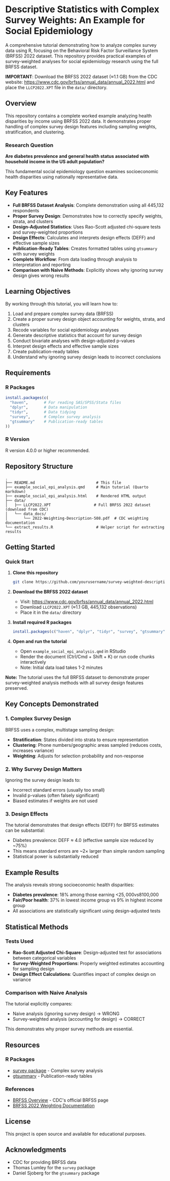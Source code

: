 # Descriptive Statistics with Complex Survey Weights: An Example for Social Epidemiology

A comprehensive tutorial demonstrating how to analyze complex survey data using R, focusing on the Behavioral Risk Factor Surveillance System (BRFSS) 2022 dataset. This repository provides practical examples of survey-weighted analyses for social epidemiology research using the full BRFSS dataset.

**IMPORTANT**: Download the BRFSS 2022 dataset (≈1.1 GB) from the CDC website: https://www.cdc.gov/brfss/annual_data/annual_2022.html and place the `LLCP2022.XPT` file in the `data/` directory.

## Overview

This repository contains a complete worked example analyzing health disparities by income using BRFSS 2022 data. It demonstrates proper handling of complex survey design features including sampling weights, stratification, and clustering.

### Research Question

**Are diabetes prevalence and general health status associated with household income in the US adult population?**

This fundamental social epidemiology question examines socioeconomic health disparities using nationally representative data.

## Key Features

- **Full BRFSS Dataset Analysis**: Complete demonstration using all 445,132 respondents
- **Proper Survey Design**: Demonstrates how to correctly specify weights, strata, and clusters
- **Design-Adjusted Statistics**: Uses Rao-Scott adjusted chi-square tests and survey-weighted proportions
- **Design Effects**: Calculates and interprets design effects (DEFF) and effective sample sizes
- **Publication-Ready Tables**: Creates formatted tables using `gtsummary` with survey weights
- **Complete Workflow**: From data loading through analysis to interpretation and reporting
- **Comparison with Naive Methods**: Explicitly shows why ignoring survey design gives wrong results

## Learning Objectives

By working through this tutorial, you will learn how to:

1. Load and prepare complex survey data (BRFSS)
2. Create a proper survey design object accounting for weights, strata, and clusters
3. Recode variables for social epidemiology analyses
4. Generate descriptive statistics that account for survey design
5. Conduct bivariate analyses with design-adjusted p-values
6. Interpret design effects and effective sample sizes
7. Create publication-ready tables
8. Understand why ignoring survey design leads to incorrect conclusions

## Requirements

### R Packages

```r
install.packages(c(
  "haven",       # For reading SAS/SPSS/Stata files
  "dplyr",       # Data manipulation
  "tidyr",       # Data tidying
  "survey",      # Complex survey analysis
  "gtsummary"    # Publication-ready tables
))
```

### R Version

R version 4.0.0 or higher recommended.

## Repository Structure

```
.
├── README.md                           # This file
├── example_social_epi_analysis.qmd     # Main tutorial (Quarto markdown)
├── example_social_epi_analysis.html    # Rendered HTML output
├── data/
│   ├── LLCP2022.XPT                   # Full BRFSS 2022 dataset (download from CDC)
│   └── data_docs/
│       └── 2022-Weighting-Description-508.pdf  # CDC weighting documentation
└── extract_results.R                   # Helper script for extracting results
```

## Getting Started

### Quick Start

1. **Clone this repository**
   ```bash
   git clone https://github.com/yourusername/survey-weighted-descriptive-stats.git
   ```

2. **Download the BRFSS 2022 dataset**
   - Visit: https://www.cdc.gov/brfss/annual_data/annual_2022.html
   - Download `LLCP2022.XPT` (≈1.1 GB, 445,132 observations)
   - Place it in the `data/` directory

3. **Install required R packages**
   ```r
   install.packages(c("haven", "dplyr", "tidyr", "survey", "gtsummary"))
   ```

4. **Open and run the tutorial**
   - Open `example_social_epi_analysis.qmd` in RStudio
   - Render the document (Ctrl/Cmd + Shift + K) or run code chunks interactively
   - Note: Initial data load takes 1-2 minutes

**Note:** The tutorial uses the full BRFSS dataset to demonstrate proper survey-weighted analysis methods with all survey design features preserved.

## Key Concepts Demonstrated

### 1. Complex Survey Design

BRFSS uses a complex, multistage sampling design:

- **Stratification**: States divided into strata to ensure representation
- **Clustering**: Phone numbers/geographic areas sampled (reduces costs, increases variance)
- **Weighting**: Adjusts for selection probability and non-response

### 2. Why Survey Design Matters

Ignoring the survey design leads to:

- Incorrect standard errors (usually too small)
- Invalid p-values (often falsely significant)
- Biased estimates if weights are not used

### 3. Design Effects

The tutorial demonstrates that design effects (DEFF) for BRFSS estimates can be substantial:

- Diabetes prevalence: DEFF ≈ 4.0 (effective sample size reduced by ~75%)
- This means standard errors are ~2× larger than simple random sampling
- Statistical power is substantially reduced

## Example Results

The analysis reveals strong socioeconomic health disparities:

- **Diabetes prevalence**: 18% among those earning <$25,000 vs 8% among those earning ≥$100,000
- **Fair/Poor health**: 37% in lowest income group vs 9% in highest income group
- All associations are statistically significant using design-adjusted tests

## Statistical Methods

### Tests Used

- **Rao-Scott Adjusted Chi-Square**: Design-adjusted test for associations between categorical variables
- **Survey-Weighted Proportions**: Properly weighted estimates accounting for sampling design
- **Design Effect Calculations**: Quantifies impact of complex design on variance

### Comparison with Naive Analysis

The tutorial explicitly compares:

- Naive analysis (ignoring survey design) → WRONG
- Survey-weighted analysis (accounting for design) → CORRECT

This demonstrates why proper survey methods are essential.

## Resources

### R Packages

- [survey package](https://r-survey.r-forge.r-project.org/survey/) - Complex survey analysis
- [gtsummary](https://www.danieldsjoberg.com/gtsummary/) - Publication-ready tables

### References

- [BRFSS Overview](https://www.cdc.gov/brfss/) - CDC's official BRFSS page
- [BRFSS 2022 Weighting Documentation](data/data_docs/2022-Weighting-Description-508.pdf)


## License

This project is open source and available for educational purposes.

## Acknowledgments

- CDC for providing BRFSS data
- Thomas Lumley for the `survey` package
- Daniel Sjoberg for the `gtsummary` package
